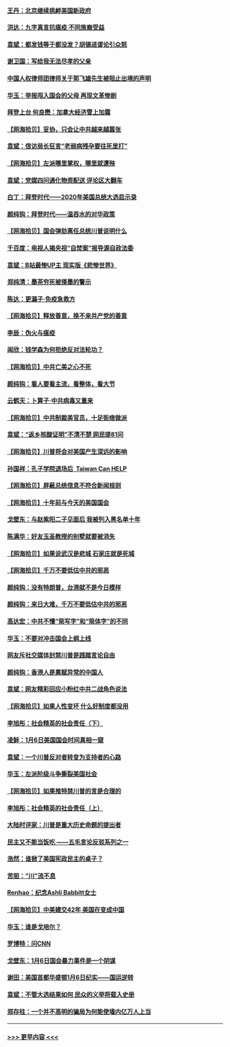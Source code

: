 #### [王丹：北京继续挑衅美国新政府](../pages/nsc993/n12722456.md?t=01311602) 
#### [洪达：九字真言抗瘟疫 不同族裔受益](../pages/nsc993/n12722448.md?t=01311602) 
#### [袁斌：都发钱等于都没发？胡锡进谬论引众怒](../pages/nsc993/n12722393.md?t=01311602) 
#### [谢卫国：写给我无法尽孝的父亲](../pages/nsc993/n12720325.md?t=01311602) 
#### [中国人权律师团律师关于郭飞雄先生被阻止出境的声明](../pages/nsc993/n12720203.md?t=01311602) 
#### [华玉：举报闯入国会的父母 再现文革惨剧](../pages/nsc993/n12719070.md?t=01311602) 
#### [拜登上台 何良懋：加拿大经济雪上加霜](../pages/nsc993/n12718943.md?t=01311602) 
#### [【网海拾贝】妥协，只会让中共越来越嚣张](../pages/nsc993/n12717392.md?t=01311602) 
#### [袁斌：信访局长狂言“老弱病残孕要往死里打”](../pages/nsc993/n12717343.md?t=01311602) 
#### [【网海拾贝】左派哪里掌权，哪里就遭殃](../pages/nsc993/n12715009.md?t=01311602) 
#### [袁斌：党媒四问通化物资配送 评论区大翻车](../pages/nsc993/n12714950.md?t=01311602) 
#### [白丁：拜登时代——2020年美国总统大选启示录](../pages/nsc993/n12714920.md?t=01311602) 
#### [颜纯钩：拜登时代——温吞水的对华政策](../pages/nsc993/n12713245.md?t=01311602) 
#### [【网海拾贝】国会弹劾离任总统川普说明什么](../pages/nsc993/n12712816.md?t=01311602) 
#### [千百度：电视人揭央视“自焚案”报导源自政法委](../pages/nsc993/n12709760.md?t=01311602) 
#### [袁斌：B站最惨UP主 现实版《悲惨世界》](../pages/nsc993/n12709686.md?t=01311602) 
#### [郑纯清：墨茶穷死被搽墨的警示](../pages/nsc993/n12709262.md?t=01311602) 
#### [陈达：更漏子·免疫急救方](../pages/nsc993/n12709244.md?t=01311602) 
#### [【网海拾贝】释放善意，换不来共产党的善意](../pages/nsc993/n12708361.md?t=01311602) 
#### [李辰：伪火与瘟疫](../pages/nsc993/n12707981.md?t=01311602) 
#### [闻欣：钱学森为何拒绝反对法轮功？](../pages/nsc993/n12707407.md?t=01311602) 
#### [【网海拾贝】中共亡美之心不死](../pages/nsc993/n12707621.md?t=01311602) 
#### [颜纯钩：看人要看主流，看整体，看大节](../pages/nsc993/n12707536.md?t=01311602) 
#### [云鹤天：卜算子‧中共病毒又重来](../pages/nsc993/n12707408.md?t=01311602) 
#### [【网海拾贝】中共制裁美官员，十足街痞做派](../pages/nsc993/n12705115.md?t=01311602) 
#### [袁斌：“返乡核酸证明”不清不楚 网民提81问](../pages/nsc993/n12704982.md?t=01311602) 
#### [【网海拾贝】川普将会对美国产生深远的影响](../pages/nsc993/n12703045.md?t=01311602) 
#### [孙国祥：孔子学院退场后  Taiwan Can HELP](../pages/nsc993/n12702430.md?t=01311602) 
#### [【网海拾贝】屏蔽总统信息不符合新闻规则](../pages/nsc993/n12699998.md?t=01311602) 
#### [【网海拾贝】十年前与今天的美国国会](../pages/nsc993/n12696993.md?t=01311602) 
#### [戈壁东：与赵紫阳二子见面后 我被列入黑名单十年](../pages/nsc993/n12696215.md?t=01311602) 
#### [陈满华：好友玉圣教授的别墅就要被消失](../pages/nsc993/n12695411.md?t=01311602) 
#### [【网海拾贝】如果说武汉是悲城 石家庄就是死城](../pages/nsc993/n12694589.md?t=01311602) 
#### [【网海拾贝】千万不要低估中共的邪恶](../pages/nsc993/n12692771.md?t=01311602) 
#### [颜纯钩：没有特朗普，台港就不是今日模样](../pages/nsc993/n12692678.md?t=01311602) 
#### [颜纯钩：来日大难，千万不要低估中共的邪恶](../pages/nsc993/n12692080.md?t=01311602) 
#### [高达宏：中共不懂“简写字”和“简体字”的不同](../pages/nsc993/n12692068.md?t=01311602) 
#### [华玉：不要对冲击国会上纲上线](../pages/nsc993/n12689948.md?t=01311602) 
#### [网友斥社交媒体封禁川普是践踏言论自由](../pages/nsc993/n12687482.md?t=01311602) 
#### [颜纯钩：香港人是禀赋异常的中国人](../pages/nsc993/n12685142.md?t=01311602) 
#### [袁斌：网友精彩回应小粉红中共二战角色说法](../pages/nsc993/n12684994.md?t=01311602) 
#### [【网海拾贝】如果人性变坏 什么好制度都没用](../pages/nsc993/n12683000.md?t=01311602) 
#### [李旭彤：社会精英的社会责任（下）](../pages/nsc993/n12680604.md?t=01311602) 
#### [凌稣：1月6日美国国会时间真相一窥](../pages/nsc993/n12682780.md?t=01311602) 
#### [袁斌：一个川普反对者转变为支持者的心路](../pages/nsc993/n12682700.md?t=01311602) 
#### [华玉：左派阶级斗争撕裂美国社会](../pages/nsc993/n12681226.md?t=01311602) 
#### [【网海拾贝】如果推特禁川普的言是合理的](../pages/nsc993/n12681232.md?t=01311602) 
#### [李旭彤：社会精英的社会责任（上）](../pages/nsc993/n12680501.md?t=01311602) 
#### [大陆时评家：川普是重大历史命题的提出者](../pages/nsc993/n12679904.md?t=01311602) 
#### [民主又不能当饭吃 ——五毛言论反驳系列之一](../pages/nsc993/n12679877.md?t=01311602) 
#### [浩然：谁掀了美国宪政民主的桌子？](../pages/nsc993/n12679850.md?t=01311602) 
#### [苦胆：“川”流不息](../pages/nsc993/n12678388.md?t=01311602) 
#### [Renhao：纪念Ashli Babbitt女士](../pages/nsc993/n12678359.md?t=01311602) 
#### [【网海拾贝】中美建交42年 美国在变成中国](../pages/nsc993/n12678324.md?t=01311602) 
#### [华玉：谁是戈培尔？](../pages/nsc993/n12677515.md?t=01311602) 
#### [罗博特：问CNN](../pages/nsc993/n12677172.md?t=01311602) 
#### [戈壁东：1月6日国会暴力事件是一个阴谋](../pages/nsc993/n12674639.md?t=01311602) 
#### [谢田：美国首都华盛顿1月6日纪实——国运逆转](../pages/nsc993/n12673190.md?t=01311602) 
#### [袁斌：不管大选结果如何 民众的义举将载入史册](../pages/nsc993/n12672787.md?t=01311602) 
#### [郑存柱：一个并不高明的骗局为何能使墙内亿万人上当](../pages/nsc993/n12671449.md?t=01311602) 

----
#### [ >>> 更早内容 <<< ](../indexes/nsc993-earlier.md)
